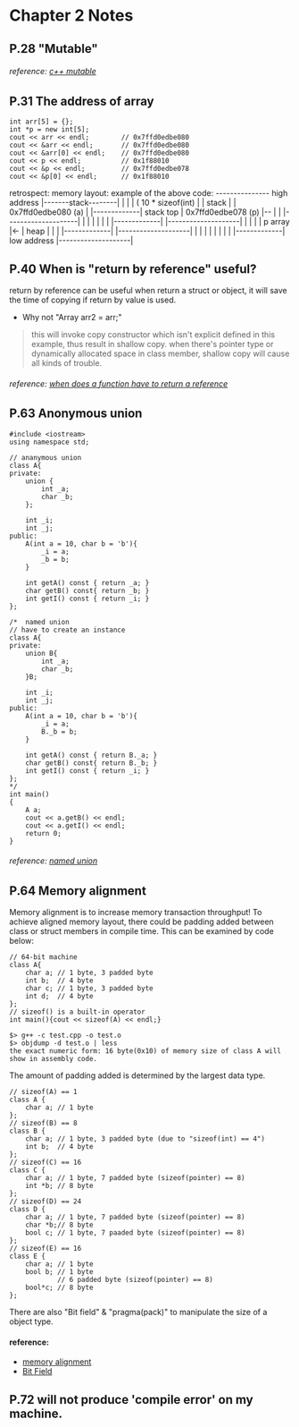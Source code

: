 # Chapter 2 Notes
## P.28 "Mutable"
###### reference: [c++ mutable](https://liam.page/2017/05/25/the-mutable-keyword-in-Cxx/)

## P.31 The address of array
```c++=
int arr[5] = {};
int *p = new int[5];
cout << arr << endl;		// 0x7ffd0edbe080
cout << &arr << endl;		// 0x7ffd0edbe080
cout << &arr[0] << endl;	// 0x7ffd0edbe080
cout << p << endl;			// 0x1f88010
cout << &p << endl;			// 0x7ffd0edbe078	
cout << &p[0] << endl;		// 0x1f88010
```
retrospect: memory layout:
                                      example of the above code:
	--------------- high address       |-------stack--------|
	|             |                    | ( 10 * sizeof(int) |
	|    stack    |                    | 0x7ffd0edbe080 (a) |
	|-------------| stack top          | 0x7ffd0edbe078 (p) |--
	|             |                    |--------------------| |
	|             |                    |                    | |
	|-------------|                    |--------------------| |
	|             |                    |       p array      |<-
	|    heap     |                    |                    |
	|-------------|                    |--------------------|
	|             |                    |                    |
	|             |                    |                    |
	|-------------| low address        |--------------------|

## P.40 When is "return by reference" useful?
return by reference can be useful when return a struct or object,
it will save the time of copying if return by value is used.
+ Why not "Array<int> arr2 = arr;"
> this will invoke copy constructor which isn't explicit defined in this example, thus result in shallow copy.
> when there's pointer type or dynamically  allocated space in class member, shallow copy will cause all kinds of trouble.
###### reference: [when does a function have to return a reference](https://stackoverflow.com/questions/18064371/when-does-a-function-have-to-return-a-reference-in-c)

## P.63 Anonymous union
```c++=
#include <iostream>
using namespace std;

// ananymous union 
class A{
private:
	union {
		int _a;
		char _b;
	};

	int _i;
	int _j;
public:
	A(int a = 10, char b = 'b'){
		_i = a;
		_b = b;
	}

	int getA() const { return _a; }
	char getB() const{ return _b; }
	int getI() const { return _i; }
};

/*	named union
// have to create an instance
class A{
private:
	union B{
		int _a;
		char _b;
	}B;

	int _i;
	int _j;
public:
	A(int a = 10, char b = 'b'){
		_i = a;
		B._b = b;
	}

	int getA() const { return B._a; }
	char getB() const{ return B._b; }
	int getI() const { return _i; }
};
*/
int main()
{
	A a;
	cout << a.getB() << endl;
	cout << a.getI() << endl;
	return 0;
}
```
###### reference: [named union](https://stackoverflow.com/questions/19222914/why-does-named-union-inside-struct-overwriting-other-struct-members)


## P.64 Memory alignment
Memory alignment is to increase memory transaction throughput!
To achieve aligned memory layout, there could be padding added between class or struct members in compile time.
This can be examined by code below:
```c++=
// 64-bit machine
class A{	
	char a; // 1 byte, 3 padded byte
	int b;	// 4 byte
	char c;	// 1 byte, 3 padded byte
	int d;	// 4 byte
};
// sizeof() is a built-in operator
int main(){cout << sizeof(A) << endl;}

$> g++ -c test.cpp -o test.o
$> objdump -d test.o | less
the exact numeric form: 16 byte(0x10) of memory size of class A will show in assembly code.
```
The amount of padding added is determined by the largest data type.
```c++=
// sizeof(A) == 1
class A {
	char a;	// 1 byte
};		
// sizeof(B) == 8
class B {
	char a; // 1 byte, 3 padded byte (due to "sizeof(int) == 4")
	int b;	// 4 byte
};
// sizeof(C) == 16
class C {
	char a;	// 1 byte, 7 padded byte (sizeof(pointer) == 8)
	int *b;	// 8 byte
};
// sizeof(D) == 24
class D {
	char a;	// 1 byte, 7 padded byte (sizeof(pointer) == 8)
	char *b;// 8 byte
	bool c;	// 1 byte, 7 paaded byte (sizeof(pointer) == 8)
};
// sizeof(E) == 16
class E {
	char a;	// 1 byte
	bool b;	// 1 byte
			// 6 padded byte (sizeof(pointer) == 8)
	bool*c;	// 8 byte
};
```
There are also "Bit field" & "pragma(pack)" to manipulate the size of a object type.
#### reference:
+ [memory alignment](https://hackmd.io/@sysprog/c-memory?type=view)
+ [Bit Field](https://en.cppreference.com/w/cpp/language/bit_field)

## P.72 will not produce 'compile error' on my machine.


